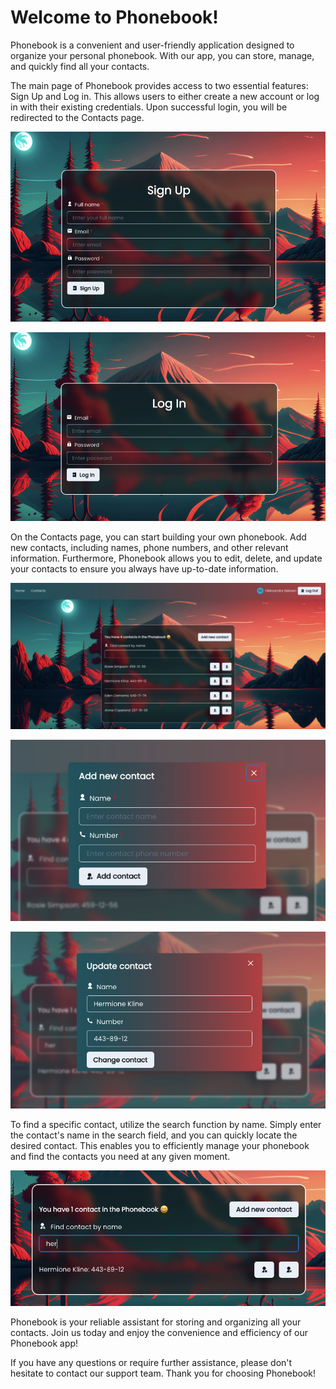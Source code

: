 # Welcome to Phonebook!

Phonebook is a convenient and user-friendly application designed to organize
your personal phonebook. With our app, you can store, manage, and quickly find
all your contacts.

The main page of Phonebook provides access to two essential features: Sign Up
and Log in. This allows users to either create a new account or log in with
their existing credentials. Upon successful login, you will be redirected to the
Contacts page.

![Sign Up page](./assets/signup.png)

![Log In page](./assets/login.png)

On the Contacts page, you can start building your own phonebook. Add new
contacts, including names, phone numbers, and other relevant information.
Furthermore, Phonebook allows you to edit, delete, and update your contacts to
ensure you always have up-to-date information.

![Contact page](./assets/contact-page.png)

![Add contact](./assets/add-contact.png)

![Update contact](./assets/update-contact.png)

To find a specific contact, utilize the search function by name. Simply enter
the contact's name in the search field, and you can quickly locate the desired
contact. This enables you to efficiently manage your phonebook and find the
contacts you need at any given moment.

![Find contact](./assets/find-contact.png)

Phonebook is your reliable assistant for storing and organizing all your
contacts. Join us today and enjoy the convenience and efficiency of our
Phonebook app!

If you have any questions or require further assistance, please don't hesitate
to contact our support team. Thank you for choosing Phonebook!
